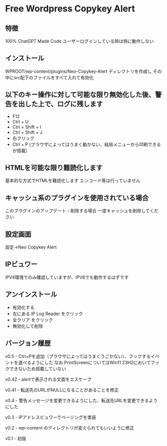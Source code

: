 # Free Wordpress Copykey Alert

## 特徴
100% ChatGPT Made Code
ユーザーログインしている時は特に動作しない

## インストール
WPROOT/wp-content/plugins/Neo-Copykey-Alert ディレクトリを作成し
その中にsrc配下のファイルをすべて入れて有効化

## 以下のキー操作に対して可能な限り無効化した後、警告を出した上で、ログに残します
- F12
- Ctrl + U
- Ctrl + Shift + I
- Ctrl + Shift + J
- 右クリック
- Ctrl + P (ブラウザによってはうまく動かない、結局メニューから印刷できるが搭載）

## HTMLを可能な限り難読化します
基本的な方式でHTMLを難読化します
エンコード等は行っていません

## キャッシュ系のプラグインを使用されている場合
このプラグインのアップデート・削除する場合
一度キャッシュを削除してください

## 設定画面
設定→Neo Copykey Alert

## IPビュワー
IPV4環境でのみ確認していますが、IPV6でも動作するはずです


## アンインストール
- 有効化する
- 左にある IP Log Reader をクリック
- 全クリア をクリック
- 無効化して削除

## バージョン履歴
v0.5 - Ctrl+Pを追加（ブラウザによってはうまくうごかない）、フックするイベントを選べるようにした なお PrintScreenについてはWin11 23H2においてフックできないため搭載していない

v0.42 - alertで表示される文面をエスケープ

v0.41 - 転送先のURLがNULLになることがあることを修正

v0.4 - 警告メッセージを変更できるようにした、転送先URLを変更できるようにした

v0.3 - IPアドレスビュワーでページングを実装

v0.2 - wp-content のディレクトリが変えられてもいいように修正

v0.1 - 初版

